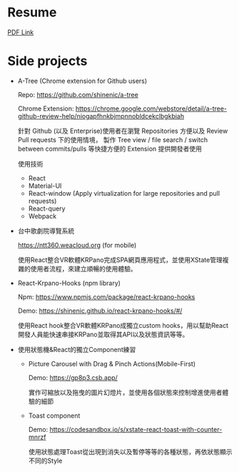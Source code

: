 # Resume

[PDF Link](https://www.cake.me/pdf/s--8krIlCFJhOg23Y_H6msQTA--/Y66yPg.pdf)





# Side projects

* A-Tree (Chrome extension for Github users)

  Repo: https://github.com/shinenic/a-tree
  
  Chrome Extension: https://chrome.google.com/webstore/detail/a-tree-github-review-help/niogapfhnkbjmpnnobldcekclbgkbiah
  
  針對 Github (以及 Enterprise)使用者在瀏覽 Repositories 方便以及 Review Pull requests 下的使用情境，
  製作 Tree view / file search / switch between commits/pulls 等快捷方便的 Extension 提供開發者使用
  
  使用技術
  - React
  - Material-UI
  - React-window (Apply virtualization for large repositories and pull requests)
  - React-query
  - Webpack

* 台中歌劇院導覽系統

  https://ntt360.weacloud.org (for mobile)
  
  使用React整合VR軟體KRPano完成SPA網頁應用程式，並使用XState管理複雜的使用者流程，來建立順暢的使用體驗。
  
  
* React-Krpano-Hooks (npm library)

  Npm: https://www.npmjs.com/package/react-krpano-hooks
  
  Demo: https://shinenic.github.io/react-krpano-hooks/#/
  
  使用React hook整合VR軟體KRPano成獨立custom hooks，用以幫助React開發人員能快速串接KRPano並取得其API以及狀態資訊等等。
  
* 使用狀態機&React的獨立Component練習

  - Picture Carousel with Drag & Pinch Actions(Mobile-First)

    Demo: https://gp8p3.csb.app/
    
    實作可縮放以及拖曳的圖片幻燈片，並使用各個狀態來控制增進使用者體驗的細節
  - Toast component

    Demo: https://codesandbox.io/s/xstate-react-toast-with-counter-mnrzf
    
    使用狀態處理Toast從出現到消失以及暫停等等的各種狀態，再依狀態顯示不同的Style
